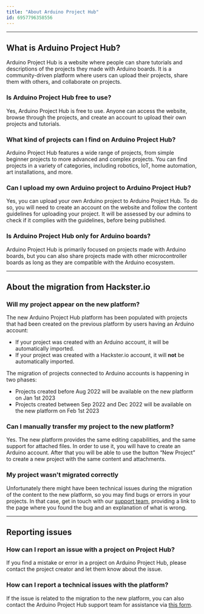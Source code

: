 ```yaml
---
title: "About Arduino Project Hub"
id: 6957796358556
---
```


---

## What is Arduino Project Hub?

Arduino Project Hub is a website where people can share tutorials and descriptions of the projects they made with Arduino boards. It is a community-driven platform where users can upload their projects, share them with others, and collaborate on projects.

### Is Arduino Project Hub free to use?

Yes, Arduino Project Hub is free to use. Anyone can access the website, browse through the projects, and create an account to upload their own projects and tutorials.

### What kind of projects can I find on Arduino Project Hub?

Arduino Project Hub features a wide range of projects, from simple beginner projects to more advanced and complex projects. You can find projects in a variety of categories, including robotics, IoT, home automation, art installations, and more.

### Can I upload my own Arduino project to Arduino Project Hub?

Yes, you can upload your own Arduino project to Arduino Project Hub. To do so, you will need to create an account on the website and follow the content guidelines <!-- TODO: add link --> for uploading your project. It will be assessed by our admins to check if it complies with the guidelines, before being published.

### Is Arduino Project Hub only for Arduino boards?

Arduino Project Hub is primarily focused on projects made with Arduino boards, but you can also share projects made with other microcontroller boards as long as they are compatible with the Arduino ecosystem.

---

## About the migration from Hackster.io

### Will my project appear on the new platform?

The new Arduino Project Hub platform has been populated with projects that had been created on the previous platform by users having an Arduino account:

* If your project was created with an Arduino account, it will be automatically imported.
* If your project was created with a Hackster.io account, it will **not** be automatically imported.

The migration of projects connected to Arduino accounts is happening in two phases:

* Projects created before Aug 2022 will be available on the new platform on Jan 1st 2023
* Projects created between Sep 2022 and Dec 2022 will be available on the new platform on Feb 1st 2023

### Can I manually transfer my project to the new platform?

Yes. The new platform provides the same editing capabilities, and the same support for attached files. In order to use it, you will have to create an Arduino account. After that you will be able to use the button “New Project” to create a new project with the same content and attachments.

### My project wasn't migrated correctly

Unfortunately there might have been technical issues during the migration of the content to the new platform, so you may find bugs or errors in your projects. In that case, get in touch with our [support team](https://www.arduino.cc/en/contact-us/), providing a link to the page where you found the bug and an explanation of what is wrong.

---

## Reporting issues

### How can I report an issue with a project on Project Hub?

If you find a mistake or error in a project on Arduino Project Hub, please contact the project creator and let them know about the issue.

### How can I report a technical issues with the platform?

If the issue is related to the migration to the new platform, you can also contact the Arduino Project Hub support team for assistance via [this form](https://www.arduino.cc/en/contact-us/).
